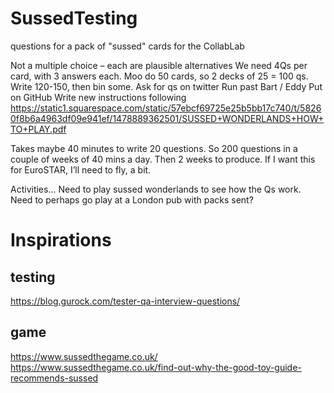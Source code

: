 # SussedTesting
questions for a pack of "sussed" cards for the CollabLab

Not a multiple choice – each are plausible alternatives
We need 4Qs per card, with 3 answers each.
Moo do 50 cards, so 2 decks of 25 = 100 qs.
Write 120-150, then bin some.
Ask for qs on twitter
Run past Bart / Eddy
Put on GitHub
Write new instructions following https://static1.squarespace.com/static/57ebcf69725e25b5bb17c740/t/58260f8b6a4963df09e941ef/1478889362501/SUSSED+WONDERLANDS+HOW+TO+PLAY.pdf

Takes maybe 40 minutes to write 20 questions. So 200 questions in a couple of weeks of 40 mins a day. Then 2 weeks to produce. 
If I want this for EuroSTAR, I’ll need to fly, a bit.

Activities...
Need to play sussed wonderlands to see how the Qs work. Need to perhaps go play at a London pub with packs sent?


# Inspirations
## testing
https://blog.gurock.com/tester-qa-interview-questions/

## game
https://www.sussedthegame.co.uk/
https://www.sussedthegame.co.uk/find-out-why-the-good-toy-guide-recommends-sussed
